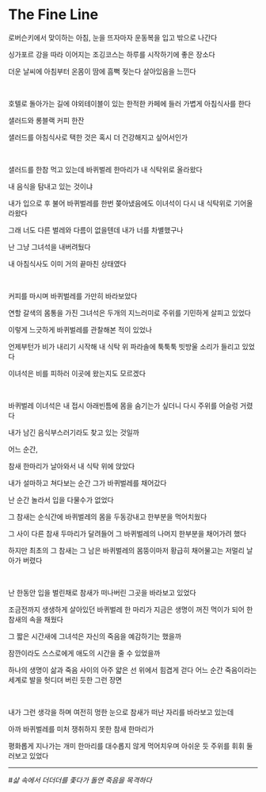 # The Fine Line

로버슨키에서 맞이하는 아침, 눈을 뜨자마자 운동복을 입고 밖으로 나간다

싱가포르 강을 따라 이어지는 조깅코스는 하루를 시작하기에 좋은 장소다

더운 날씨에 아침부터 온몸이 땀에 흠뻑 젖는다 살아있음을 느낀다

​

호텔로 돌아가는 길에 야외테이블이 있는 한적한 카페에 들러 가볍게 아침식사를 한다

샐러드와 롱블랙 커피 한잔

샐러드를 아침식사로 택한 것은 혹시 더 건강해지고 싶어서인가 

​

샐러드를 한참 먹고 있는데 바퀴벌레 한마리가 내 식탁위로 올라왔다

내 음식을 탐내고 있는 것이냐 

내가 입으로 후 불어 바퀴벌레를 한번 쫒아냈음에도 이녀석이 다시 내 식탁위로 기어올라왔다

그래 너도 다른 벌레와 다름이 없을텐데 내가 너를 차별했구나

난 그냥 그녀석을 내버려뒀다 

내 아침식사도 이미 거의 끝마친 상태였다

​

커피를 마시며 바퀴벌레를 가만히 바라보았다

연할 갈색의 몸통을 가진 그녀석은 두개의 지느러미로 주위를 기민하게 살피고 있었다

이렇게 느긋하게 바퀴벌레를 관찰해본 적이 있었나

언제부턴가 비가 내리기 시작해 내 식탁 위 파라솔에 툭툭툭 빗방울 소리가 들리고 있었다 

이녀석은 비를 피하러 이곳에 왔는지도 모르겠다

​

바퀴벌레 이녀석은 내 접시 아래빈틈에 몸을 숨기는가 싶더니 다시 주위를 어슬렁 거렸다

내가 남긴 음식부스러기라도 찾고 있는 것일까

어느 순간,

참새 한마리가 날아와서 내 식탁 위에 앉았다

내가 설마하고 쳐다보는 순간 그가 바퀴벌레를 채어갔다

난 순간 놀라서 입을 다물수가 없었다

그 참새는 순식간에 바퀴벌레의 몸을 두동강내고 한부분을 먹어치웠다

그 사이 다른 참새 두마리가 달려들어 그 바퀴벌레의 나머지 한부분을 채어가려 했다

하지만 최초의 그 참새는 그 남은 바퀴벌레의 몸뚱이마저 황급히 채어물고는 저멀리 날아가 버렸다

​

난 한동안 입을 벌린채로 참새가 떠나버린 그곳을 바라보고 있었다

조금전까지 생생하게 살아있던 바퀴벌레 한 마리가 지금은 생명이 꺼진 먹이가 되어 한 참새의 속을 채웠다

그 짧은 시간새에 그녀석은 자신의 죽음을 예감하기는 했을까

잠깐이라도 스스로에게 애도의 시간을 줄 수 있었을까

하나의 생명이 삶과 죽음 사이의 아주 얇은 선 위에서 힘겹게 걷다 어느 순간 죽음이라는 세계로 발을 헛디뎌 버린 듯한 그런 장면

​

내가 그런 생각을 하며 여전히 멍한 눈으로 참새가 떠난 자리를 바라보고 있는데

아까 바퀴벌레를 미처 쟁취하지 못한 참새 한마리가

평화롭게 지나가는 개미 한마리를 대수롭지 않게 먹어치우며 아쉬운 듯 주위를 휘휘 둘러보고 있었다

---

#*삶 속에서 더더더를 좇다가 돌연 죽음을 목격하다* 